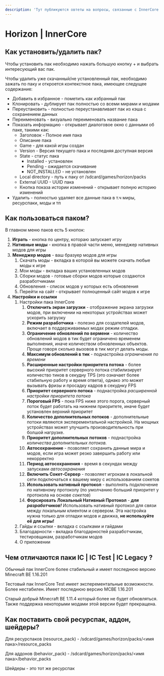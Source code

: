 ```yaml
---
description: 'Тут публикуются овтеты на вопросы, связанные с InnerCore / Horizon'
---
```


# Horizon \| InnerCore

## Как установить/удалить пак?

Чтобы установить пак необходимо нажать большую кнопку + и выбрать интересующий вас пак.

Чтобы удалить уже скачанный/не установленный пак, необходимо зажать по паку и откроется контекстное пака, имеющее следущее содержание: 

* Добавить в избранное - пометить как избранный пак
* Клонировать - дублирует пак полностью со всеми мирами и модами
* Переустановить - полностью переустанавливает пак из кэша с сохранением данных
* Переименовать - визуально переименовать название пака
* Показать информацию - открывает диалоговое окно с данными об паке, такими как:
  * Заголовок - Полное имя пака
  * Описание пака
  * Game - для какой игры создан
  * Version - Версия текущего пака и последняя доступная версия
  * State - статус пака
    * Installed - установлен
    * Pending - ожидается скачивание
    * NOT\_INSTALLED - не установлен
  * Local directory - путь к паку от /sdcard/games/horizon/packs
  * External UUID - UUID пака
  * Кнопка показа истории изменений - открывает полную историю изменений
* Удалить - полностью удаляет все данные пака в т.ч миры, ресурспаки, моды и тп

## Как пользоваться паком?

В главном меню паков есть 5 кнопок:

1. **Играть** - кнопка по центру, котораю запускает игру
2. **Нативные моды** - кнопка в правой части меню, менеджер нативных модов для игры
3. **Менеджер модов** - ваш бразуер модов для игры
   1. Скачать моды - вкладка в которой вы можете скачать любые моды к игре
   2. Мои моды - вкладка ваших установленных модов
   3. Сборки модов - готовые сборки модов которые создаются разработчиками
   4. Обновления - список модов у которых есть обновления
   5. Перейти на сайт - открывает полноценный сайт модов к игре
4. **Настройки и ссылки** 
   1. Настройки пака InnerCore
      1. **Отключить экран загрузки** - отображение экрана загрузки модов, при включении на некоторых устройствах может ускорить загрузку
      2. **Режим разработчика** - полезно для создателей модов, включает в поддерживаемых модах режим отладки.
      3. **Ограничение обновлений по вермени** - количество обновлений модов в тик будет ограничено временем выполнения, иначе количеством обновленных объектов. Проще говоря сколько вызовов в тик могут делать моды.
      4. **Максимум обновлений в тик** - поднастройка _ограничения по времени_
      5. **Расширенные настройки приоритета потока** - более высокий приоритет серверного потока стабилизирует количество тиков в секудну TPS \(это означает более стабильную работу и время ответа\), однако это может вызывать фризы и просадку кадров в секуднку FPS
      6. **Приоритет серверного потока** - поднастройка _расширенной настройки приоритета потока_
      7. **Пороговый FPS** - пока FPS ниже этого порога, серверный поток будет работать на нижнем приоритете, иначе будет установлен верхний приоритет
      8. **Количество дополнительных потоков** - дополнительные потоки являются эксперементальной настройкой. На мощных устройствах может улучшить производительность при болшой нагрузке.
      9. **Приоритет дополнительных потоков** - поднастройка _количества дополнительных потоков._
      10. **Автосохранение** - позволяет сохранить данные мира и модов, если игра может резко завершить работу или некорректно
      11. **Период автосохранения** - время в секундах между запусками _автосохранения_
      12. **Включить Сокет-Сервер** - позволяет игрокам в локальной сети подключаться к вашему миру с использованием сокетов
      13. **Использовать нативный протокол** - выполнять подключение по нативному протоколу \(по умолчанию больший приоритет у протокола на основе _сокетов_\)
      14. **Форсировать Локальный Нативный Протокол** - _**для разработчиков!**_ Использовать нативный протокол для связи между локальным клиентом и сервером. Эта настройка нужна только для отладки модов и движка, **не используйте её для игры!**
   2. Гайды и ссылки - вкладка с ссылками и гайдами
   3. Благодарности - вкладка благодарностей разработчикам, тестировщикам, разработчикам модов
   4. О приложении

## Чем  отличаются паки IC \| IC Test \| IC Legacy ?

Обычный пак InnerCore более стабильный и имеет последнюю версию Minecraft BE 1.16.201

Тестовый пак InnerCore Test имеет эксперементальные возможности. Более нестабилен. Имеет последнюю версию MCBE 1.16.201

Старый добрый Minecraft BE 1.11.4 который более не будет обновляться. Также поддержка некоторыми модами этой версии будет прекращена.

## Как поставить свой ресурспак, аддон, шейдеры?

Для ресурспаков \(resource\_pack\) - /sdcard/games/horizon/packs/&lt;имя пака&gt;/resource\_packs

Для аддонов \(behavior\_pack\) - /sdcard/games/horizon/packs/&lt;имя пака&gt;/behavior\_packs

Шейдеры - это тот же ресурспак

## 



